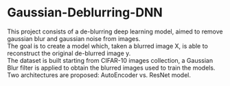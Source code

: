 # Gaussian-Deblurring-DNN
This project consists of a de-blurring deep learning model, aimed to remove gaussian blur and gaussian noise from images.  
The goal is to create a model which, taken a blurred image X, is able to reconstruct the original de-blurred image y.  
The dataset is built starting from CIFAR-10 images collection, a Gaussian Blur filter is applied to obtain the blurred images used to train the models.  
Two architectures are proposed: AutoEncoder vs. ResNet model.  
